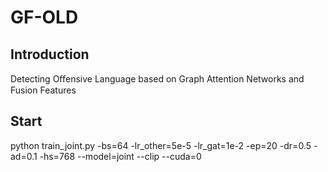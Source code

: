 # GF-OLD
## Introduction
Detecting Oﬀensive Language based on Graph Attention Networks and Fusion Features
## Start
python train_joint.py -bs=64 -lr_other=5e-5 -lr_gat=1e-2 -ep=20  -dr=0.5 -ad=0.1 -hs=768 --model=joint --clip --cuda=0
